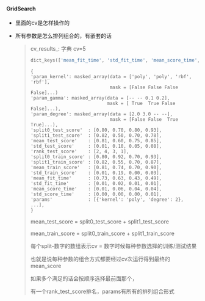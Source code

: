 #### GridSearch 

* 里面的cv是怎样操作的

* 所有参数是怎么排列组合的，有嵌套的话

  > cv_results_:  字典  cv=5
  >
  > ```python
  > dict_keys(['mean_fit_time', 'std_fit_time', 'mean_score_time', 'std_score_time', 'param_C', 'param_gamma', 'param_kernel', 'params', 'split0_test_score', 'split1_test_score', 'split2_test_score', 'split3_test_score', 'split4_test_score', 'mean_test_score', 'std_test_score', 'rank_test_score', 'split0_train_score', 'split1_train_score', 'split2_train_score', 'split3_train_score', 'split4_train_score', 'mean_train_score', 'std_train_score'])
  > ```
  >
  > ```
  > {
  > 'param_kernel': masked_array(data = ['poly', 'poly', 'rbf', 'rbf'],
  >                              mask = [False False False False]...)
  > 'param_gamma': masked_array(data = [-- -- 0.1 0.2],
  >                             mask = [ True  True False False]...),
  > 'param_degree': masked_array(data = [2.0 3.0 -- --],
  >                              mask = [False False  True  True]...),
  > 'split0_test_score'  : [0.80, 0.70, 0.80, 0.93],
  > 'split1_test_score'  : [0.82, 0.50, 0.70, 0.78],
  > 'mean_test_score'    : [0.81, 0.60, 0.75, 0.85],
  > 'std_test_score'     : [0.01, 0.10, 0.05, 0.08],
  > 'rank_test_score'    : [2, 4, 3, 1],
  > 'split0_train_score' : [0.80, 0.92, 0.70, 0.93],
  > 'split1_train_score' : [0.82, 0.55, 0.70, 0.87],
  > 'mean_train_score'   : [0.81, 0.74, 0.70, 0.90],
  > 'std_train_score'    : [0.01, 0.19, 0.00, 0.03],
  > 'mean_fit_time'      : [0.73, 0.63, 0.43, 0.49],
  > 'std_fit_time'       : [0.01, 0.02, 0.01, 0.01],
  > 'mean_score_time'    : [0.01, 0.06, 0.04, 0.04],
  > 'std_score_time'     : [0.00, 0.00, 0.00, 0.01],
  > 'params'             : [{'kernel': 'poly', 'degree': 2}, ...],
  > }
  > ```
  >
  > mean_test_score =  split0_test_score + split1_test_score
  >
  > mean_train_score = split0_train_score + split1_train_score
  >
  > 每个split-数字的数组表示cv = 数字时候每种参数选择的训练/测试结果
  >
  > 也就是说每种参数的组合方式都要经过cv次运行得到最终的mean_score
  >
  > 如果多个满足的话会按顺序选择最前面那个，
  >
  > 有一个rank_test_score排名，params有所有的排列组合形式

